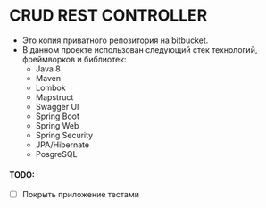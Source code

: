 # CRUD REST CONTROLLER

* Это копия приватного репозитория на bitbucket.
* В данном проекте использован следующий стек технологий, фреймворков и библиотек:
    - Java 8
    - Maven
    - Lombok
    - Mapstruct
    - Swagger UI
    - Spring Boot
    - Spring Web
    - Spring Security
    - JPA/Hibernate 
    - PosgreSQL

#### TODO: 
- [ ] Покрыть приложение тестами
